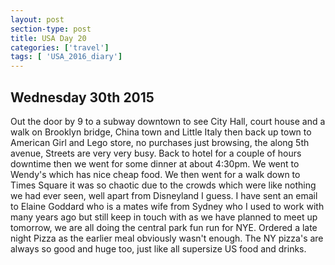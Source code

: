 ```yaml
---
layout: post
section-type: post
title: USA Day 20
categories: ['travel']
tags: [ 'USA_2016_diary']
---
```

## Wednesday 30th 2015  


Out the door by 9 to a subway downtown to see City Hall, court house and a walk on Brooklyn bridge, China town and Little Italy then back up town to American Girl and Lego store, no purchases just browsing, the along 5th avenue, Streets are very very busy. Back to hotel for a couple of hours downtime then we went for some dinner at about 4:30pm. We went to Wendy's which has nice cheap food. We then went for a walk down to Times Square it was so chaotic due to the crowds which were like nothing we had ever seen, well apart from Disneyland I guess. I have sent an email to Elaine Goddard who is a mates wife from Sydney who I used to work with many years ago but still keep in touch with as we have planned to meet up tomorrow, we are all doing the central park fun run for NYE. Ordered a late night Pizza as the earlier meal obviously wasn't enough. The NY pizza's are always so good and huge too, just like all supersize US food and drinks.
